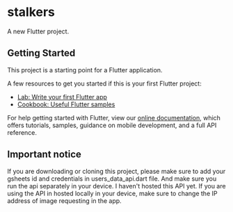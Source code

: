# stalkers

A new Flutter project.

## Getting Started

This project is a starting point for a Flutter application.

A few resources to get you started if this is your first Flutter project:

- [Lab: Write your first Flutter app](https://flutter.dev/docs/get-started/codelab)
- [Cookbook: Useful Flutter samples](https://flutter.dev/docs/cookbook)

For help getting started with Flutter, view our
[online documentation](https://flutter.dev/docs), which offers tutorials,
samples, guidance on mobile development, and a full API reference.

## Important notice

If you are downloading or cloning this project, please make sure to add your gsheets id and credentials in users_data_api.dart file.
And make sure you run the api separately in your device. I haven't hosted this API yet.
If you are using the API in hosted locally in your device, make sure to change the IP address of image requesting in the app.
